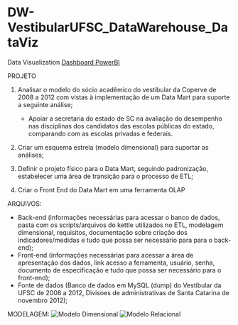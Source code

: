 # DW-VestibularUFSC_DataWarehouse_DataViz

Data Visualization
[Dashboard PowerBI](https://app.powerbi.com/view?r=eyJrIjoiMWE5MzI0MmQtYWVjNC00N2JhLTlmMDEtMWZjZjllNDU0Yzc3IiwidCI6ImZhNzk1MzFjLThjZTUtNGJkMy05N2VlLTI0NWU2ZWUyNjZiOCJ9&pageName=ReportSection)

PROJETO
1. Analisar o modelo do sócio acadêmico do vestibular da Coperve de
2008 a 2012 com vistas à implementação de um Data Mart para
suporte a seguinte análise;

	- Apoiar a secretaria do estado de SC na avaliação do desempenho nas disciplinas dos
	  candidatos das escolas públicas do estado, comparando com as escolas privadas e
	  federais.

2. Criar um esquema estrela (modelo dimensional) para suportar as
análises;

3. Definir o projeto físico para o Data Mart, seguindo padronização,
estabelecer uma área de transição para o processo de ETL;

4. Criar o Front End do Data Mart em uma ferramenta OLAP


ARQUIVOS:
- Back-end (informações necessárias para acessar o banco de dados, pasta com os
scripts/arquivos do kettle utilizados no ETL, modelagem dimensional, requisitos,
documentação sobre criação dos indicadores/medidas e tudo que possa ser
necessário para para o back-end);
- Front-end (informações necessárias para acessar a área de apresentação dos
dados, link acesso a ferramenta, usuário, senha, documento de especificação e tudo
que possa ser necessário para o front-end);
- Fonte de dados (Banco de dados em MySQL (dump) do Vestibular da UFSC de 2008 a 2012, Divisoes de administrativas de Santa Catarina de novembro 2012);


MODELAGEM:
![Modelo Dimensional](https://github.com/nicolasantero/DW-VestibularUFSC_DataWarehouse_DataViz/blob/main/Modelos/modelo_DW?raw=true)
![Modelo Relacional](https://github.com/nicolasantero/DW-VestibularUFSC_DataWarehouse_DataViz/blob/main/Modelos/modelo_relacional?raw=true)


